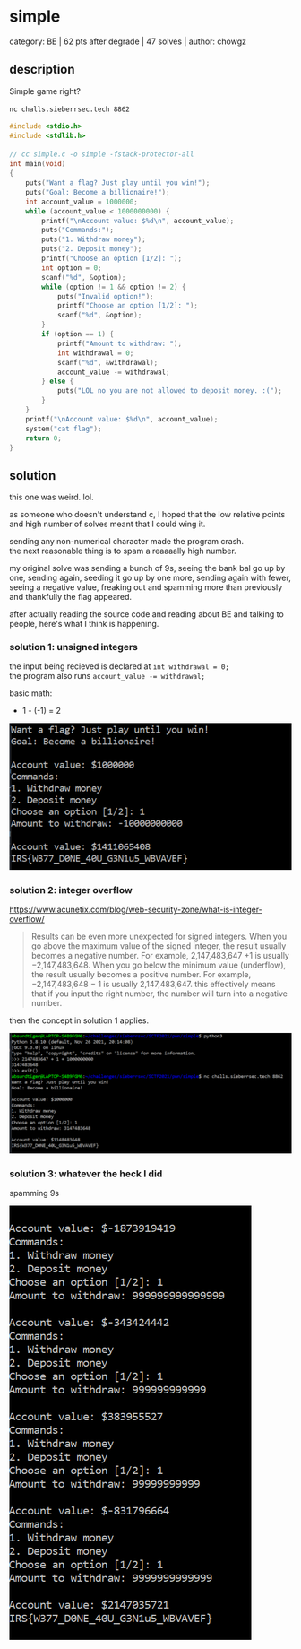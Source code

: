 # simple
category: BE | 62 pts after degrade | 47 solves | author: chowgz

## description
Simple game right?

`nc challs.sieberrsec.tech 8862`

```c
#include <stdio.h>
#include <stdlib.h>

// cc simple.c -o simple -fstack-protector-all
int main(void)
{
	puts("Want a flag? Just play until you win!");
	puts("Goal: Become a billionaire!");
	int account_value = 1000000;
	while (account_value < 1000000000) {
		printf("\nAccount value: $%d\n", account_value);
		puts("Commands:");
		puts("1. Withdraw money");
		puts("2. Deposit money");
		printf("Choose an option [1/2]: ");
		int option = 0;
		scanf("%d", &option);
		while (option != 1 && option != 2) {
			puts("Invalid option!");
			printf("Choose an option [1/2]: ");
			scanf("%d", &option);
		}
		if (option == 1) {
			printf("Amount to withdraw: ");
			int withdrawal = 0;
			scanf("%d", &withdrawal);
			account_value -= withdrawal;
		} else {
			puts("LOL no you are not allowed to deposit money. :(");
		}
	}
	printf("\nAccount value: $%d\n", account_value);
	system("cat flag");
	return 0;
}
```

## solution
this one was weird. lol. 

as someone who doesn't understand c, I hoped that the low relative points and high number of solves meant that I could wing it. 

sending any non-numerical character made the program crash. <br>
the next reasonable thing is to spam a reaaaally high number. 

my original solve was sending a bunch of 9s, seeing the bank bal go up by one, sending again, seeding it go up by one more, sending again with fewer, seeing a negative value, freaking out and spamming more than previously and thankfully the flag appeared. 

after actually reading the source code and reading about BE and talking to people, here's what I think is happening.

### solution 1: unsigned integers
the input being recieved is declared at `int withdrawal = 0;` <br> 
the program also runs `account_value -= withdrawal;`<br>

basic math:
- 1 - (-1) = 2

![solution1](/images/simplesolution1.png)

### solution 2: integer overflow
<https://www.acunetix.com/blog/web-security-zone/what-is-integer-overflow/>
> Results can be even more unexpected for signed integers. When you go above the maximum value of the signed integer, the result usually becomes a negative number. For example, 2,147,483,647 +1 is usually −2,147,483,648. When you go below the minimum value (underflow), the result usually becomes a positive number. For example, −2,147,483,648 − 1 is usually 2,147,483,647.
this effectively means that if you input the right number, the number will turn into a negative number.

then the concept in solution 1 applies.

![solution2](/images/simplesolution2.png)

### solution 3: whatever the heck I did
spamming 9s

![solution3](/images/simplesolution3.png)
